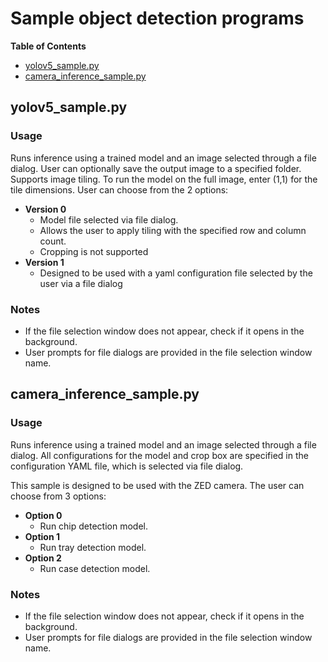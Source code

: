 # Sample object detection programs

<!-- TOC ignore:true -->
**Table of Contents**
<!-- TOC -->

* [yolov5_sample.py](#yolov5_samplepy)
* [camera_inference_sample.py](#camera_inference_samplepy)

<!-- /TOC -->

## yolov5_sample.py
### Usage
Runs inference using a trained model and an image selected through a file dialog.
User can optionally save the output image to a specified folder.
Supports image tiling.
To run the model on the full image, enter (1,1) for the tile dimensions.
User can choose from the 2 options:
* **Version 0**
	* Model file selected via file dialog.
	* Allows the user to apply tiling with the specified row and column count.
	* Cropping is not supported
* **Version 1**
	* Designed to be used with a yaml configuration file selected by the user via a file dialog

### Notes
* If the file selection window does not appear, check if it opens in the background.
* User prompts for file dialogs are provided in the file selection window name.

## camera_inference_sample.py
### Usage
Runs inference using a trained model and an image selected through a file dialog.
All configurations for the model and crop box are specified in the configuration YAML file, which is selected via file dialog.

This sample is designed to be used with the ZED camera. The user can choose from 3 options:
* **Option 0**
	- Run chip detection model.
* **Option 1**
	- Run tray detection model.
* **Option 2**
	- Run case detection model.

### Notes
* If the file selection window does not appear, check if it opens in the background.
* User prompts for file dialogs are provided in the file selection window name.
